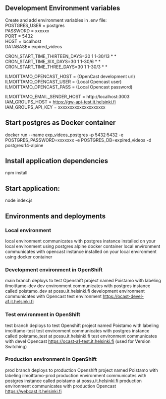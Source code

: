 ## Development Environment variables
Create and add environment variables in .env file:  
POSTGRES_USER = postgres  
PASSWORD = xxxxxx  
PORT = 5432  
HOST = localhost  
DATABASE= expired_videos

CRON_START_TIME_THIRTEEN_DAYS=30 1 1-30/13 * *
CRON_START_TIME_SIX_DAYS=30 1 1-30/6 * *
CRON_START_TIME_THREE_DAYS=30 1 1-30/3 * *

ILMOITTAMO_OPENCAST_HOST = (OpenCast development url)  
ILMOITTAMO_OPENCAST_USER = (Local Opencast user)  
ILMOITTAMO_OPENCAST_PASS = (Local Opencast password)  

ILMOITTAMO_EMAIL_SENDER_HOST = http://localhost:3003
IAM_GROUPS_HOST = https://gw-api-test.it.helsinki.fi
IAM_GROUPS_API_KEY = xxxxxxxxxxxxxxxxxxxx

## Start postgres as Docker container
docker run --name exp_videos_postgres -p 5432:5432 -e POSTGRES_PASSWORD=xxxxxxx -e POSTGRES_DB=expired_videos -d postgres:14-alpine

## Install application dependencies
npm install

## Start application:
node index.js

## Environments and deployments
### Local environment 
local environment communicates with postgres instance installed on your local environment using postgres alpine docker container 
local environment communicates with opencast instance installed on your local environment using docker container

### Development environment in OpenShift
main branch deploys to test Openshift project named Poistamo with labeling ilmoittamo-dev
dev environment communicates with postgres instance called poistamo_dev at possu.it.helsinki.fi
development environment communicates with Opencast test environment https://ocast-devel-a1.it.helsinki.fi

### Test environment in OpenShift
test branch deploys to test Openshift project named Poistamo with labeling imoittamo-test
test environment communicates with postgres instance called poistamo_test at possu.it.helsinki.fi
test environment communicates with devel Opencast https://ocast-a1-test.it.helsinki.fi (used for Version Switching)

### Production environment in OpenShift
prod branch deploys to production Openshift project named Poistamo with labeling ilmoittamo-prod
production environment communicates with postgres instance called poistamo at possu.it.helsinki.fi
production environment communicates with production Opencast https://webcast.it.helsinki.fi
